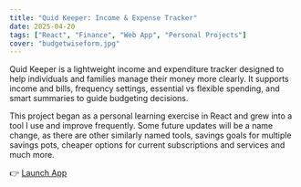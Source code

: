 ```yaml
---
title: "Quid Keeper: Income & Expense Tracker"
date: 2025-04-20
tags: ["React", "Finance", "Web App", "Personal Projects"]
cover: "budgetwiseform.jpg"
---
```


Quid Keeper is a lightweight income and expenditure tracker designed to help individuals and families manage their money more clearly. It supports income and bills, frequency settings, essential vs flexible spending, and smart summaries to guide budgeting decisions.

This project began as a personal learning exercise in React and grew into a tool I use and improve frequently. Some future updates will be a name change, as there are other similarly named tools, savings goals for multiple savings pots, cheaper options for current subscriptions and services and much more.

👉 [Launch App](https://budgetwiseform.netlify.app)
